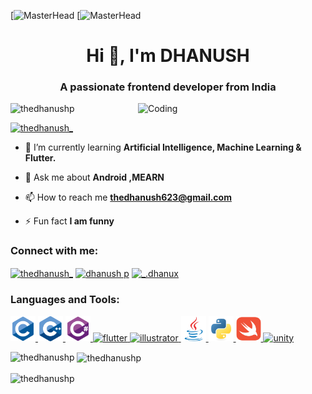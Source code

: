 [![MasterHead](https://media1.giphy.com/headers/monstercat/LQnX59nHBsOV.gif)
[![MasterHead](https://digitaledgetech.in/images/Banner_03.gif)
<h1 align="center">Hi 👋, I'm DHANUSH</h1>
<h3 align="center">A passionate frontend developer from India</h3>
<img align="right" alt="Coding" width="300" src="https://www.lambdatest.com/resources/images/news24.gif"> 

<p align="left"> <img src="https://komarev.com/ghpvc/?username=thedhanushp&label=Profile%20views&color=0e75b6&style=flat" alt="thedhanushp" /> </p>

<p align="left"> <a href="https://twitter.com/thedhanush_" target="blank"><img src="https://img.shields.io/twitter/follow/thedhanush_?logo=twitter&style=for-the-badge" alt="thedhanush_" /></a> </p>

- 🌱 I’m currently learning **Artificial Intelligence, Machine Learning & Flutter.**

- 💬 Ask me about **Android ,MEARN**

- 📫 How to reach me **thedhanush623@gmail.com**

- ⚡ Fun fact **I am funny**

<h3 align="left">Connect with me:</h3>
<p align="left">
<a href="https://twitter.com/thedhanush_" target="blank"><img align="center" src="https://raw.githubusercontent.com/rahuldkjain/github-profile-readme-generator/master/src/images/icons/Social/twitter.svg" alt="thedhanush_" height="30" width="40" /></a>
<a href="https://linkedin.com/in/dhanush p" target="blank"><img align="center" src="https://raw.githubusercontent.com/rahuldkjain/github-profile-readme-generator/master/src/images/icons/Social/linked-in-alt.svg" alt="dhanush p" height="30" width="40" /></a>
<a href="https://instagram.com/_.dhanux" target="blank"><img align="center" src="https://raw.githubusercontent.com/rahuldkjain/github-profile-readme-generator/master/src/images/icons/Social/instagram.svg" alt="_.dhanux" height="30" width="40" /></a>
</p>

<h3 align="left">Languages and Tools:</h3>
<p align="left"> <a href="https://www.cprogramming.com/" target="_blank" rel="noreferrer"> <img src="https://raw.githubusercontent.com/devicons/devicon/master/icons/c/c-original.svg" alt="c" width="40" height="40"/> </a> <a href="https://www.w3schools.com/cpp/" target="_blank" rel="noreferrer"> <img src="https://raw.githubusercontent.com/devicons/devicon/master/icons/cplusplus/cplusplus-original.svg" alt="cplusplus" width="40" height="40"/> </a> <a href="https://www.w3schools.com/cs/" target="_blank" rel="noreferrer"> <img src="https://raw.githubusercontent.com/devicons/devicon/master/icons/csharp/csharp-original.svg" alt="csharp" width="40" height="40"/> </a> <a href="https://flutter.dev" target="_blank" rel="noreferrer"> <img src="https://www.vectorlogo.zone/logos/flutterio/flutterio-icon.svg" alt="flutter" width="40" height="40"/> </a> <a href="https://www.adobe.com/in/products/illustrator.html" target="_blank" rel="noreferrer"> <img src="https://www.vectorlogo.zone/logos/adobe_illustrator/adobe_illustrator-icon.svg" alt="illustrator" width="40" height="40"/> </a> <a href="https://www.java.com" target="_blank" rel="noreferrer"> <img src="https://raw.githubusercontent.com/devicons/devicon/master/icons/java/java-original.svg" alt="java" width="40" height="40"/> </a> <a href="https://www.python.org" target="_blank" rel="noreferrer"> <img src="https://raw.githubusercontent.com/devicons/devicon/master/icons/python/python-original.svg" alt="python" width="40" height="40"/> </a> <a href="https://developer.apple.com/swift/" target="_blank" rel="noreferrer"> <img src="https://raw.githubusercontent.com/devicons/devicon/master/icons/swift/swift-original.svg" alt="swift" width="40" height="40"/> </a> <a href="https://unity.com/" target="_blank" rel="noreferrer"> <img src="https://www.vectorlogo.zone/logos/unity3d/unity3d-icon.svg" alt="unity" width="40" height="40"/> </a> </p>

<p><img align="left" src="https://github-readme-stats.vercel.app/api/top-langs?username=thedhanushp&show_icons=true&locale=en&layout=compact" alt="thedhanushp" /></p>

<p>&nbsp;<img align="center" src="https://github-readme-stats.vercel.app/api?username=thedhanushp&show_icons=true&locale=en" alt="thedhanushp" /></p>

<p><img align="center" src="https://github-readme-streak-stats.herokuapp.com/?user=thedhanushp&" alt="thedhanushp" /></p>

